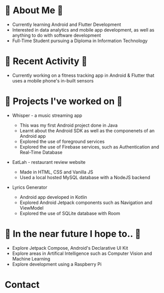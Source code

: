 # 🌼 About Me 🌼
* Currently learning Android and Flutter Development
* Interested in data analytics and mobile app development, as well as anything to do with software development
* Full-Time Student pursuing a Diploma in Information Technology

# 🍄 Recent Activity 🍄
* Currently working on a fitness tracking app in Android & Flutter that uses a mobile phone's in-built sensors

# 🌻 Projects I've worked on 🌻
* Whisper - a music streaming app
  * This was my first Android project done in Java
  * Learnt about the Android SDK as well as the componenets of an Android app 
  * Explored the use of foreground services
  * Explored the use of Firebase services, such as Authentication and Real-Time Database

* EatLah - restaurant review website
  * Made in HTML, CSS and Vanilla JS
  * Used a local hosted MySQL database with a NodeJS backend
* Lyrics Generator
  * Android app developed in Kotlin
  * Explored Android Jetpack components such as Navigation and ViewModel
  * Explored the use of SQLite database with Room

# 💮 In the near future I hope to.. 💮
* Explore Jetpack Compose, Android's Declarative UI Kit
* Explore areas in Artifical Intelligence such as Computer Vision and Machine Learning
* Explore development using a Raspberry Pi 
# Contact

<!--
**jyorien/jyorien** is a ✨ _special_ ✨ repository because its `README.md` (this file) appears on your GitHub profile.

Here are some ideas to get you started:

- 🔭 I’m currently working on Android and Flutter
- 🌱 I’m currently learning ...
- 👯 I’m looking to collaborate on ...
- 🤔 I’m looking for help with ...
- 💬 Ask me about ...
- 📫 How to reach me: ...
- 😄 Pronouns: ...
- ⚡ Fun fact: ...
-->
